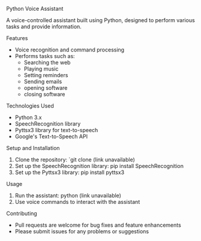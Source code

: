 Python Voice Assistant

A voice-controlled assistant built using Python, designed to perform various tasks and provide information.

Features

- Voice recognition and command processing
- Performs tasks such as:
    - Searching the web
    - Playing music
    - Setting reminders
    - Sending emails
    - opening software
    - closing software

Technologies Used

- Python 3.x
- SpeechRecognition library
- Pyttsx3 library for text-to-speech
- Google's Text-to-Speech API

Setup and Installation

1. Clone the repository: `git clone (link unavailable)
2. Set up the SpeechRecognition library: pip install SpeechRecognition
3. Set up the Pyttsx3 library: pip install pyttsx3

Usage

1. Run the assistant: python (link unavailable)
2. Use voice commands to interact with the assistant

Contributing

- Pull requests are welcome for bug fixes and feature enhancements
- Please submit issues for any problems or suggestions

